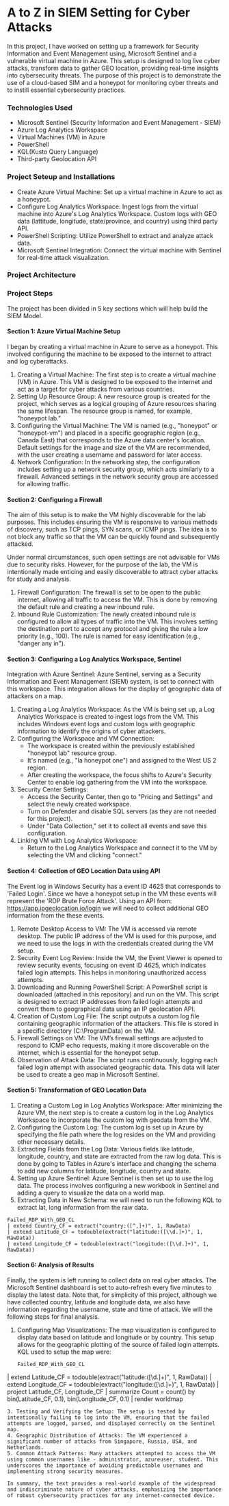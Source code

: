# A to Z in SIEM Setting for Cyber Attacks

In this project, I have worked on setting up a framework for Security Information and Event Management using, Microsoft Sentinel and a vulnerable virtual machine in Azure. This setup is designed to log live cyber attacks, transform data to gather GEO location, providing real-time insights into cybersecurity threats. The purpose of this project is to demonstrate the use of a cloud-based SIM and a honeypot for monitoring cyber threats and to instill essential cybersecurity practices.

### Technologies Used
- Microsoft Sentinel (Security Information and Event Management - SIEM)
- Azure Log Analytics Workspace
- Virtual Machines (VM) in Azure
- PowerShell
- KQL(Kusto Query Language)
- Third-party Geolocation API

### Project Seteup and Installations

- Create Azure Virtual Machine: Set up a virtual machine in Azure to act as a honeypot.
- Configure Log Analytics Workspace: Ingest logs from the virtual machine into Azure's Log Analytics Workspace. Custom logs with GEO data (lattitude, longitude, state/province, and country) using third party API.
- PowerShell Scripting: Utilize PowerShell to extract and analyze attack data.
- Microsoft Sentinel Integration: Connect the virtual machine with Sentinel for real-time attack visualization.

### Project Architecture


### Project Steps

The project has been divided in 5 key sections which will help build the SIEM Model.

#### Section 1: Azure Virtual Machine Setup

I began by creating a virtual machine in Azure to serve as a honeypot. This involved configuring the machine to be exposed to the internet to attract and log cyberattacks.

1. Creating a Virtual Machine: The first step is to create a virtual machine (VM) in Azure. This VM is designed to be exposed to the internet and act as a target for cyber attacks from various countries.
2. Setting Up Resource Group: A new resource group is created for the project, which serves as a logical grouping of Azure resources sharing the same lifespan. The resource group is named, for example, "honeypot lab."
3. Configuring the Virtual Machine: The VM is named (e.g., "honeypot" or "honeypot-vm") and placed in a specific geographic region (e.g., Canada East) that corresponds to the Azure data center's location. Default settings for the image and size of the VM are recommended, with the user creating a username and password for later access.
4. Network Configuration: In the networking step, the configuration includes setting up a network security group, which acts similarly to a firewall. Advanced settings in the network security group are accessed for allowing traffic.

#### Section 2: Configuring a Firewall

The aim of this setup is to make the VM highly discoverable for the lab purposes. This includes ensuring the VM is responsive to various methods of discovery, such as TCP pings, SYN scans, or ICMP pings. The idea is to not block any traffic so that the VM can be quickly found and subsequently attacked.

Under normal circumstances, such open settings are not advisable for VMs due to security risks. However, for the purpose of the lab, the VM is intentionally made enticing and easily discoverable to attract cyber attacks for study and analysis.

1. Firewall Configuration: The firewall is set to be open to the public internet, allowing all traffic to access the VM. This is done by removing the default rule and creating a new inbound rule.
2. Inbound Rule Customization: The newly created inbound rule is configured to allow all types of traffic into the VM. This involves setting the destination port to accept any protocol and giving the rule a low priority (e.g., 100). The rule is named for easy identification (e.g., "danger any in").

#### Section 3: Configuring a Log Analytics Workspace, Sentinel

Integration with Azure Sentinel: Azure Sentinel, serving as a Security Information and Event Management (SIEM) system, is set to connect with this workspace. This integration allows for the display of geographic data of attackers on a map.

1. Creating a Log Analytics Workspace: As the VM is being set up, a Log Analytics Workspace is created to ingest logs from the VM. This includes Windows event logs and custom logs with geographic information to identify the origins of cyber attackers.
3. Configuring the Workspace and VM Connection:
   - The workspace is created within the previously established "honeypot lab" resource group.
   - It's named (e.g., "la honeypot one") and assigned to the West US 2 region.
   - After creating the workspace, the focus shifts to Azure's Security Center to enable log gathering from the VM into the workspace.
4. Security Center Settings:
   - Access the Security Center, then go to "Pricing and Settings" and select the newly created workspace.
   - Turn on Defender and disable SQL servers (as they are not needed for this project).
   - Under "Data Collection," set it to collect all events and save this configuration.
5. Linking VM with Log Analytics Workspace:
   - Return to the Log Analytics Workspace and connect it to the VM by selecting the VM and clicking "connect."

#### Section 4: Collection of GEO Location Data using API

The Event log in Windows Security has a event ID 4625 that corresponds to 'Failed Login'. Since we have a honeypot setup in the VM these events will represent the 'RDP Brute Force Attack'. Using an API from: https://app.ipgeolocation.io/login we will need to collect additional GEO information from the these events.

1. Remote Desktop Access to VM: The VM is accessed via remote desktop. The public IP address of the VM is used for this purpose, and we need to use the logs in with the credentials created during the VM setup.
2. Security Event Log Review: Inside the VM, the Event Viewer is opened to review security events, focusing on event ID 4625, which indicates failed login attempts. This helps in monitoring unauthorized access attempts.
3. Downloading and Running PowerShell Script: A PowerShell script is downloaded (attached in this repository) and run on the VM. This script is designed to extract IP addresses from failed login attempts and convert them to geographical data using an IP geolocation API.
4. Creation of Custom Log File: The script outputs a custom log file containing geographic information of the attackers. This file is stored in a specific directory (C:\ProgramData) on the VM.
5. Firewall Settings on VM: The VM’s firewall settings are adjusted to respond to ICMP echo requests, making it more discoverable on the internet, which is essential for the honeypot setup.
6. Observation of Attack Data: The script runs continuously, logging each failed login attempt with associated geographic data. This data will later be used to create a geo map in Microsoft Sentinel.

#### Section 5: Transformation of GEO Location Data

1. Creating a Custom Log in Log Analytics Workspace: After minimizing the Azure VM, the next step is to create a custom log in the Log Analytics Workspace to incorporate the custom log with geodata from the VM.
2. Configuring the Custom Log: The custom log is set up in Azure by specifying the file path where the log resides on the VM and providing other necessary details.
4. Extracting Fields from the Log Data: Various fields like latitude, longitude, country, and state are extracted from the raw log data. This is done by going to Tables in Azure's interface and changing the schema to add new columns for latitude, longitude, country and state.
5. Setting up Azure Sentinel: Azure Sentinel is then set up to use the log data. The process involves configuring a new workbook in Sentinel and adding a query to visualize the data on a world map.
6. Extracting Data in New Schema: we will need to run the following KQL to extract lat, long information from the raw data.
```kQL
Failed_RDP_With_GEO_CL
| extend Country_CF = extract("country:([^,]+)", 1, RawData)
| extend Latitude_CF = todouble(extract("latitude:([\\d.]+)", 1, RawData))
| extend Longitude_CF = todouble(extract("longitude:([\\d.]+)", 1, RawData))
```

#### Section 6: Analysis of Results

Finally, the system is left running to collect data on real cyber attacks. The Microsoft Sentinel dashboard is set to auto-refresh every five minutes to display the latest data. Note that, for simplicity of this project, although we have collected country, latitude and longitude data, we also have information regarding the username, state and time of attack. We will the following steps for final analysis. 

1. Configuring Map Visualizations: The map visualization is configured to display data based on latitude and longitude or by country. This setup allows for the geographic plotting of the source of failed login attempts. KQL used to setup the map were:
   ```KQL
   Failed_RDP_With_GEO_CL
| extend Latitude_CF = todouble(extract("latitude:([\\d.]+)", 1, RawData))
| extend Longitude_CF = todouble(extract("longitude:([\\d.]+)", 1, RawData))
| project Latitude_CF, Longitude_CF
| summarize Count = count() by bin(Latitude_CF, 0.1), bin(Longitude_CF, 0.1)
| render worldmap 
``` 
3. Testing and Verifying the Setup: The setup is tested by intentionally failing to log into the VM, ensuring that the failed attempts are logged, parsed, and displayed correctly on the Sentinel map.
4. Geographic Distribution of Attacks: The VM experienced a significant number of attacks from Singapore, Russia, USA, and Netherlands.
5. Common Attack Patterns: Many attackers attempted to access the VM using common usernames like - administrator, azureuser, student. This underscores the importance of avoiding predictable usernames and implementing strong security measures.

In summary, the text provides a real-world example of the widespread and indiscriminate nature of cyber attacks, emphasizing the importance of robust cybersecurity practices for any internet-connected device.
